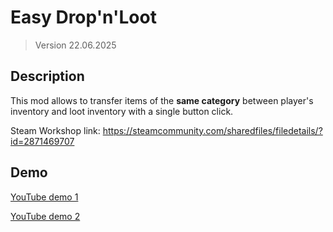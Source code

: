 # Easy Drop'n'Loot

> Version 22.06.2025

## Description

This mod allows to transfer items of the **same category** between player's inventory and loot inventory with a single button click.

Steam Workshop link: https://steamcommunity.com/sharedfiles/filedetails/?id=2871469707

## Demo

[YouTube demo 1](https://www.youtube.com/watch?v=xh9PNlCqXak&ab_channel=AlexandrosKujiman)

[YouTube demo 2](https://www.youtube.com/watch?v=H-jXv81ewNY&ab_channel=AlexandrosKujiman)
